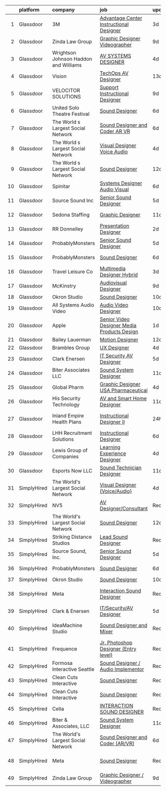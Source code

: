 

|    | platform    | company                                  | job                                                                                                                                                                                                                                                                                                                                                                                                                                                                                                                                                                                                                                                                                                                                                                                                                                                                                                                                                                                                                                                                                                                                                             | update_time   | location                    |
|---:|:------------|:-----------------------------------------|:----------------------------------------------------------------------------------------------------------------------------------------------------------------------------------------------------------------------------------------------------------------------------------------------------------------------------------------------------------------------------------------------------------------------------------------------------------------------------------------------------------------------------------------------------------------------------------------------------------------------------------------------------------------------------------------------------------------------------------------------------------------------------------------------------------------------------------------------------------------------------------------------------------------------------------------------------------------------------------------------------------------------------------------------------------------------------------------------------------------------------------------------------------------|:--------------|:----------------------------|
|  1 | Glassdoor   | 3M                                       | [Advantage Center Instructional Designer](https://www.glassdoor.com/partner/jobListing.htm?pos=117&ao=1136043&s=58&guid=00000182e86c207ab7a2b85cc4648945&src=GD_JOB_AD&t=SR&vt=w&cs=1_26133ad4&cb=1661756776855&jobListingId=1008094027281&jrtk=3-0-1gbk6o84tjork801-1gbk6o85eg4d9800-46899d33f595fb35-)                                                                                                                                                                                                                                                                                                                                                                                                                                                                                                                                                                                                                                                                                                                                                                                                                                                        | 3d            | Remote                      |
|  2 | Glassdoor   | Zinda Law Group                          | [Graphic Designer   Videographer](https://www.glassdoor.com/partner/jobListing.htm?pos=101&ao=1110586&s=58&guid=00000182e86c207ab7a2b85cc4648945&src=GD_JOB_AD&t=SR&vt=w&cs=1_67889bfc&cb=1661756776854&jobListingId=1008081638228&cpc=4A4F3732B778070B&jrtk=3-0-1gbk6o84tjork801-1gbk6o85eg4d9800-abff4525b0da4e4a--6NYlbfkN0CDZ3uoFqnNpniXSGq4vJTP5OZg6sS9LROOCE2XNzhqktrZ1Gu09o3tp_13oRf2ZSWRTMNECa16wDQevD3p_rrBCY3uYbiYc2xBfIpRP6CwJK4CwJ_oS60QrsB_cGOQTcUVuzyts7WXcHAPYjmPaP-QF5WkkrafHB1fT4T0fqKHHgOUaQT8II-XsVnVeTPsu2TMyuYMP-xOPJlTz0PFG-Hm2tzYTwz9iSVAlNRNcQ-c5exvhQhULqFOSSYE_9d9iyX3PhgRREngxqpir4ZHywgUouLmRqzxfoDpCDoIseRtskzYhlBi9CbKMVZot28zaiOb7IcG6IPsUGpiyhAcv3iDJkWm5-UJbmmN1bZoyJZbz7wDNWvX6xtBtSsovVjawlheZWwyu4B4l44gdwdQpZvpiInjiZoN5E9M4BiBS3jJZJCYuYicrjDDT7iIGGyGsUwfgazG7r84cj1Wpb2hCMHlTDoHWGIgtUpvVuaalJyI4Q6oDWmvHQsg)                                                                                                                                                                                                                                                                                                           | 9d            | Austin, TX                  |
|  3 | Glassdoor   | Wrightson  Johnson  Haddon  and Williams | [AV SYSTEMS DESIGNER](https://www.glassdoor.com/partner/jobListing.htm?pos=127&ao=1136043&s=58&guid=00000182e86c207ab7a2b85cc4648945&src=GD_JOB_AD&t=SR&vt=w&cs=1_8dab369e&cb=1661756776860&jobListingId=1008091310458&jrtk=3-0-1gbk6o84tjork801-1gbk6o85eg4d9800-bb01b01edae309f6-)                                                                                                                                                                                                                                                                                                                                                                                                                                                                                                                                                                                                                                                                                                                                                                                                                                                                            | 4d            | Dallas, TX                  |
|  4 | Glassdoor   | Vision                                   | [TechOps AV Designer](https://www.glassdoor.com/partner/jobListing.htm?pos=121&ao=1136043&s=58&guid=00000182e86c207ab7a2b85cc4648945&src=GD_JOB_AD&t=SR&vt=w&ea=1&cs=1_70a322e4&cb=1661756776856&jobListingId=1008071725001&jrtk=3-0-1gbk6o84tjork801-1gbk6o85eg4d9800-222e6f8c09fa7b32-)                                                                                                                                                                                                                                                                                                                                                                                                                                                                                                                                                                                                                                                                                                                                                                                                                                                                       | 13d           | Owings Mills, MD            |
|  5 | Glassdoor   | VELOCITOR SOLUTIONS                      | [Support Instructional Designer](https://www.glassdoor.com/partner/jobListing.htm?pos=128&ao=1136043&s=58&guid=00000182e86c207ab7a2b85cc4648945&src=GD_JOB_AD&t=SR&vt=w&cs=1_13283121&cb=1661756776860&jobListingId=1008082056359&jrtk=3-0-1gbk6o84tjork801-1gbk6o85eg4d9800-401f0bf7288f8180-)                                                                                                                                                                                                                                                                                                                                                                                                                                                                                                                                                                                                                                                                                                                                                                                                                                                                 | 9d            | Charlotte, NC               |
|  6 | Glassdoor   | United Solo Theatre Festival             | [Sound Designer](https://www.glassdoor.com/partner/jobListing.htm?pos=118&ao=1136043&s=58&guid=00000182e86c207ab7a2b85cc4648945&src=GD_JOB_AD&t=SR&vt=w&ea=1&cs=1_5a0e49b5&cb=1661756776855&jobListingId=1008085746527&jrtk=3-0-1gbk6o84tjork801-1gbk6o85eg4d9800-e227149f92601d1c-)                                                                                                                                                                                                                                                                                                                                                                                                                                                                                                                                                                                                                                                                                                                                                                                                                                                                            | 6d            | New York, NY                |
|  7 | Glassdoor   | The World s Largest Social Network       | [Sound Designer and Coder  AR VR ](https://www.glassdoor.com/partner/jobListing.htm?pos=105&ao=1110586&s=58&guid=00000182e86c207ab7a2b85cc4648945&src=GD_JOB_AD&t=SR&vt=w&ea=1&cs=1_980795e4&cb=1661756776855&jobListingId=1008087486927&cpc=FAE5E775D180B2FB&jrtk=3-0-1gbk6o84tjork801-1gbk6o85eg4d9800-7eb65d78236cda7e--6NYlbfkN0DSgjPPcnEdvoK3uuxfISLALE6pB1FR7YSHOr_tSg5_QGIhoz_2VqUepdcKLBLI_zTPWhRV4lIOyrDiIdmhFkdEBtKc51S_aAkZBXaVqBQtbqkOlmt-tpVTaoYV4ILXGGbXhLKysHzcwdG19go0mqiEVFk3_Wnnz69QGjXHP24av5LoqEocnTvhlbh0WWRcAM-Dp92LxVTWJXbyNSH58Bo0q0egvzsvlq6c8boTvuJekbz96htwLigyBwKo-Y_oMMJsEmWop2yii-mHZzwZpVopPA4hw4XjABMYG5WZIiMMBEXB_xR-3ZsN7jaYuerpxCkAiQYzrSaxxN0LprtMswP_gaY_6bEXGIDbpw7qhKVqcpehikpcJ5ajA_3uvNaEjsyhbzwXaR2mwyUPz3ZbA-bPq7Ec4wLOt_Ok9TOFj0TXzzKGowdkTj5Z2X78vcs3Hi6xJSDm6lhtj0d_M9jFW3qPJjW6L0H7MZa232FqtLix03mj-6A5Dajv70Um1uSmpfpL24UKP304q_1k-_lGlxWfDZHTJnAiGnj0buJAanX3vdu75ncP16knkf1O651KHh_BBYgztK5HyGQojq78LWYV)                                                                                                                                                                                                     | 6d            | Baltimore, MD               |
|  8 | Glassdoor   | The World s Largest Social Network       | [Visual Designer  Voice Audio ](https://www.glassdoor.com/partner/jobListing.htm?pos=106&ao=1110586&s=58&guid=00000182e86c207ab7a2b85cc4648945&src=GD_JOB_AD&t=SR&vt=w&ea=1&cs=1_c1ed8183&cb=1661756776855&jobListingId=1008092567952&cpc=B076152010A3B66C&jrtk=3-0-1gbk6o84tjork801-1gbk6o85eg4d9800-dc37c3d3ca90a28d--6NYlbfkN0DSgjPPcnEdvoK3uuxfISLALE6pB1FR7YSHOr_tSg5_QGIhoz_2VqUepdcKLBLI_zRVxFbGPTdzGyRwE2_lDToekKqmJncQOKjIyYKnPGW7-0BfON9lfWMHu4_e-WwaRLd8vHt76yBbe-L6acho4Ov21kJAY2TuFP_QDkzQ_Tuk_N6KV8mW0nmAxsS_oDEW6fsU0Nu-tGvfsEfs8OCCfdrKcmcKdPaJY-gnZx7IodK6Uz-y41IRAuwNmqaL7V0bRaHU0RJhQgH2IGMHZGR8THQonAJ6X92S9X8CSMJLxKrR6rKVY6dJXVeyYWceUFejr2qzUfG7DIWzw5FWr4X1lIgjRyqhYxM61QuOB-tt3ePuDzlcRTjU_x_6D3UByPuA3by_WW9PeEyLDy4BHBrPtLF21kuInLgfa1hAX3fOpK7I_Oaum5Ba-lWaUkDjX18etWBRnvAXEH676atna0D3vQVIX2BfvcnkhzfNaa8rBuPhW1ptdfUgeBHAHOQD6DdhJTwlJoObSXYW6mqUJqDw6po9OLw-MnrhJ2DxamzEV46FxnKaFuPdJx9Jwvue4GZcVa0OzOYhA-BOEPf0-2LFc8t_)                                                                                                                                                                                                        | 4d            | San Diego, CA               |
|  9 | Glassdoor   | The World s Largest Social Network       | [Sound Designer](https://www.glassdoor.com/partner/jobListing.htm?pos=104&ao=1110586&s=58&guid=00000182e86c207ab7a2b85cc4648945&src=GD_JOB_AD&t=SR&vt=w&ea=1&cs=1_a25fd273&cb=1661756776855&jobListingId=1008073886529&cpc=32EE424DE2B657EB&jrtk=3-0-1gbk6o84tjork801-1gbk6o85eg4d9800-a4de0a405dfa1114--6NYlbfkN0DSgjPPcnEdvoK3uuxfISLALE6pB1FR7YSHOr_tSg5_QGIhoz_2VqUepdcKLBLI_zT8uHxsXd_VU5CuX7XM1nZkyuDI3RTgZPes6P4eWHOgxzS4C287iiWz6bAhz-Z1N5uM9MmvEY3BmKoN6hE8jSIeDSBUJEfMSbXgp5CD_VIbTdtMmd5BrYwTX638Rvj1QkKI_ztEWro7Uf45zGsAOxeht0Bpv-zLLqqMnMbE86CHlUCJqutTz0LpqOZTArS_-76I2SiCGytDqrFu15VpOSm_TldcRVjB09EVGmz8x04bmIXrxz-ElARwMScwQ0nMaTNb6Qq2_8h-QVPjFyj4__V6PL6d76ki5tFn97FJqCHqJwiT91_9ax8GwP5UUpoFc1CiRj_az0Wyy1EdYmXqPZg5SnvImi4A79NN0t0kyQoe9jcaf_XhjIaVA0iJG2TD5tGf5Ot6xTp8oHHKkViKCju1Dq7GT7G7ob1G-6TwvHED4ZwCdt-yOGy2A-_6Je34A9LIirExPe63eXYUnCxtmnrEWA1zjfd6WVHqdp8IoW4VS11l4F3tpYzu6FwZF8UrMBRkL0AlMkL5duzhfqtKr_k7)                                                                                                                                                                                                                       | 12d           | Boston, MA                  |
| 10 | Glassdoor   | Spinitar                                 | [Systems Designer   Audio Visual](https://www.glassdoor.com/partner/jobListing.htm?pos=124&ao=1136043&s=58&guid=00000182e86c207ab7a2b85cc4648945&src=GD_JOB_AD&t=SR&vt=w&ea=1&cs=1_152bdbdf&cb=1661756776860&jobListingId=1008086306456&jrtk=3-0-1gbk6o84tjork801-1gbk6o85eg4d9800-5c145b0c13ba7cb3-)                                                                                                                                                                                                                                                                                                                                                                                                                                                                                                                                                                                                                                                                                                                                                                                                                                                           | 6d            | Concord, CA                 |
| 11 | Glassdoor   | Source Sound  Inc                        | [Senior Sound Designer](https://www.glassdoor.com/partner/jobListing.htm?pos=112&ao=1136043&s=58&guid=00000182e86c207ab7a2b85cc4648945&src=GD_JOB_AD&t=SR&vt=w&ea=1&cs=1_5843521d&cb=1661756776855&jobListingId=1008089350796&jrtk=3-0-1gbk6o84tjork801-1gbk6o85eg4d9800-b47b731b9588a909-)                                                                                                                                                                                                                                                                                                                                                                                                                                                                                                                                                                                                                                                                                                                                                                                                                                                                     | 5d            | Remote                      |
| 12 | Glassdoor   | Sedona Staffing                          | [Graphic Designer](https://www.glassdoor.com/partner/jobListing.htm?pos=110&ao=1110586&s=58&guid=00000182e86c207ab7a2b85cc4648945&src=GD_JOB_AD&t=SR&vt=w&cs=1_bfca7d6a&cb=1661756776855&jobListingId=1008076998725&cpc=654405A9B1E0A9F5&jrtk=3-0-1gbk6o84tjork801-1gbk6o85eg4d9800-33e05b495d8f4777--6NYlbfkN0AD1jTaPkbqeyoPs6Gk6jVNKZ2Be_hmcpzTpGkBPNeG5xU-358rlWYJRK8NMG9eadv6fhxR6NmvazypaoRZVMCn3L9x0_btZ5CkdPPDyOWnbIvVj1Iw8hptB9kDGe6m7TM7kZwZb_Aulp72J6BIoZN4IeoQa2szPlmO79-YYHD4UDtDmFMatYBL5Im8LpKmsIdKlJPTEsTCg6zpKD2eXQow9hjIXdn5C8DwL9ODUT6JpnvH62d_FxrEjsh4JtSysbYOh03lv4t_TNLC-jsYUhknGE_492Zksgfw9OU3tMDho6JkK6ZudtSnrFoq_T0__7LasRajnelR50BIpiQzYxVjFizPp2mlejMiBwcaCqdKwrpwA-TJrbs3LUQ9vloWq1ua_GPdwWRtMKp3rBekbqoIz3MnzUdf2wfs2BVWPOvToi3svB397_8ioICaoGKLv9ogqZG-pmUTXO7Qeqfu3Wawqm0XkOEyPYjUK78_pKY_m-1XAIt3DwduYX8hs59OhUfXOQvQ0JcDfkbC0pn4fmx6C3LqfqpZrzca4Ec0iC-6xOXeJTbSaliHUV4SqUkoa7Q%3D)                                                                                                                                                                                                                                            | 11d           | East Moline, IL             |
| 13 | Glassdoor   | RR Donnelley                             | [Presentation Designer](https://www.glassdoor.com/partner/jobListing.htm?pos=119&ao=1136043&s=58&guid=00000182e86c207ab7a2b85cc4648945&src=GD_JOB_AD&t=SR&vt=w&cs=1_8f660dde&cb=1661756776855&jobListingId=1008097921876&jrtk=3-0-1gbk6o84tjork801-1gbk6o85eg4d9800-1abf81b4edce5663-)                                                                                                                                                                                                                                                                                                                                                                                                                                                                                                                                                                                                                                                                                                                                                                                                                                                                          | 2d            | Phoenix, AZ                 |
| 14 | Glassdoor   | ProbablyMonsters                         | [Senior Sound Designer](https://www.glassdoor.com/partner/jobListing.htm?pos=113&ao=1136043&s=58&guid=00000182e86c207ab7a2b85cc4648945&src=GD_JOB_AD&t=SR&vt=w&cs=1_273504c1&cb=1661756776855&jobListingId=1008089372884&jrtk=3-0-1gbk6o84tjork801-1gbk6o85eg4d9800-96f95f7783ae8a59-)                                                                                                                                                                                                                                                                                                                                                                                                                                                                                                                                                                                                                                                                                                                                                                                                                                                                          | 5d            | Bellevue, WA                |
| 15 | Glassdoor   | ProbablyMonsters                         | [Sound Designer](https://www.glassdoor.com/partner/jobListing.htm?pos=109&ao=1136043&s=58&guid=00000182e86c207ab7a2b85cc4648945&src=GD_JOB_AD&t=SR&vt=w&cs=1_5830901d&cb=1661756776855&jobListingId=1008086835423&jrtk=3-0-1gbk6o84tjork801-1gbk6o85eg4d9800-d1598d003ed4c85b-)                                                                                                                                                                                                                                                                                                                                                                                                                                                                                                                                                                                                                                                                                                                                                                                                                                                                                 | 6d            | Bellevue, WA                |
| 16 | Glassdoor   | Travel   Leisure Co                      | [Multimedia Designer  Hybrid ](https://www.glassdoor.com/partner/jobListing.htm?pos=116&ao=1136043&s=58&guid=00000182e86c207ab7a2b85cc4648945&src=GD_JOB_AD&t=SR&vt=w&cs=1_170638c8&cb=1661756776855&jobListingId=1008094293382&jrtk=3-0-1gbk6o84tjork801-1gbk6o85eg4d9800-b3042da43babcb0c-)                                                                                                                                                                                                                                                                                                                                                                                                                                                                                                                                                                                                                                                                                                                                                                                                                                                                   | 3d            | Orlando, FL                 |
| 17 | Glassdoor   | McKinstry                                | [Audiovisual Designer](https://www.glassdoor.com/partner/jobListing.htm?pos=125&ao=1136043&s=58&guid=00000182e86c207ab7a2b85cc4648945&src=GD_JOB_AD&t=SR&vt=w&cs=1_c0c5c265&cb=1661756776860&jobListingId=1008081945441&jrtk=3-0-1gbk6o84tjork801-1gbk6o85eg4d9800-45e6d5f9afa2d39f-)                                                                                                                                                                                                                                                                                                                                                                                                                                                                                                                                                                                                                                                                                                                                                                                                                                                                           | 9d            | Seattle, WA                 |
| 18 | Glassdoor   | Okron Studio                             | [Sound Designer](https://www.glassdoor.com/partner/jobListing.htm?pos=108&ao=1136043&s=58&guid=00000182e86c207ab7a2b85cc4648945&src=GD_JOB_AD&t=SR&vt=w&ea=1&cs=1_4009b50a&cb=1661756776855&jobListingId=1008079733036&jrtk=3-0-1gbk6o84tjork801-1gbk6o85eg4d9800-d7d03bc56f607eed-)                                                                                                                                                                                                                                                                                                                                                                                                                                                                                                                                                                                                                                                                                                                                                                                                                                                                            | 10d           | Remote                      |
| 19 | Glassdoor   | All Systems Audio   Video                | [Audio Video Designer](https://www.glassdoor.com/partner/jobListing.htm?pos=130&ao=1136043&s=58&guid=00000182e86c207ab7a2b85cc4648945&src=GD_JOB_AD&t=SR&vt=w&ea=1&cs=1_19189f12&cb=1661756776861&jobListingId=1008078518292&jrtk=3-0-1gbk6o84tjork801-1gbk6o85eg4d9800-0b0d96bbed5366ce-)                                                                                                                                                                                                                                                                                                                                                                                                                                                                                                                                                                                                                                                                                                                                                                                                                                                                      | 10d           | Hatboro, PA                 |
| 20 | Glassdoor   | Apple                                    | [Senior Video Designer  Media Products Design](https://www.glassdoor.com/partner/jobListing.htm?pos=115&ao=1136043&s=58&guid=00000182e86c207ab7a2b85cc4648945&src=GD_JOB_AD&t=SR&vt=w&cs=1_32b44d72&cb=1661756776855&jobListingId=1008098723015&jrtk=3-0-1gbk6o84tjork801-1gbk6o85eg4d9800-13b63b2cde520573-)                                                                                                                                                                                                                                                                                                                                                                                                                                                                                                                                                                                                                                                                                                                                                                                                                                                   | 1d            | Culver City, CA             |
| 21 | Glassdoor   | Bailey Lauerman                          | [Motion Designer](https://www.glassdoor.com/partner/jobListing.htm?pos=120&ao=1136043&s=58&guid=00000182e86c207ab7a2b85cc4648945&src=GD_JOB_AD&t=SR&vt=w&ea=1&cs=1_5de1dd9c&cb=1661756776856&jobListingId=1008075098584&jrtk=3-0-1gbk6o84tjork801-1gbk6o85eg4d9800-8212b4e9bc185691-)                                                                                                                                                                                                                                                                                                                                                                                                                                                                                                                                                                                                                                                                                                                                                                                                                                                                           | 12d           | Omaha, NE                   |
| 22 | Glassdoor   | Brambles Group                           | [UX Designer](https://www.glassdoor.com/partner/jobListing.htm?pos=129&ao=1136043&s=58&guid=00000182e86c207ab7a2b85cc4648945&src=GD_JOB_AD&t=SR&vt=w&cs=1_ae24a435&cb=1661756776861&jobListingId=1008091489144&jrtk=3-0-1gbk6o84tjork801-1gbk6o85eg4d9800-99d0469682772a95-)                                                                                                                                                                                                                                                                                                                                                                                                                                                                                                                                                                                                                                                                                                                                                                                                                                                                                    | 4d            | Orlando, FL                 |
| 23 | Glassdoor   | Clark   Enersen                          | [IT Security AV Designer](https://www.glassdoor.com/partner/jobListing.htm?pos=102&ao=1110586&s=58&guid=00000182e86c207ab7a2b85cc4648945&src=GD_JOB_AD&t=SR&vt=w&ea=1&cs=1_df7b6bee&cb=1661756776854&jobListingId=1008088860075&cpc=CA43532650C61C38&jrtk=3-0-1gbk6o84tjork801-1gbk6o85eg4d9800-024438e05d300f09--6NYlbfkN0AnBwt9DQBfF3iu5kunSxTy-P1CLUXG82Y_Hqm7PW6jxOpFl6bpy28AdJqbAl8vct609TxgyWKo0o_sBhK0a94TZfUN0aX9mgdWwQbDYvZevD61QbFHVgkkgO2JDuWYKrM_aqgnIEksFsf1ug1sg0X5WGlrKE5stwiD_75XF4jp8oylk_41ZphRvS8nC351YSry8x4nWObOykK607nK7wSP5JxkacvlNnv7xZmzGwxVyeQCYi9qGMSy0JSbHsO9tXDsWgLHVkMsAX2gbhCAWeRCwg5guGPZtzyjIT5y0_CMkXC05mdEegdNlyFzpTElrxQXacqDsmEORwleot3DOUnquE7_tWfZS-n3Q2AzUrEkH8y9gb7nXLX4XsMdxjCTUlvLch42Yx2miZ6POKK17TpmHvM0TTZ7OZ8aTP-9IvDBWT9cTGA3_sNuXQmDWqUghZB46C5cMAhfc6efqnxrCJaqNPcCQ0VlTo3hzCROYLyqr92afjAEdivR2u4V32RIGWYx08tF3SzFfQ%3D%3D)                                                                                                                                                                                                                                                                                  | 5d            | Fort Collins, CO            |
| 24 | Glassdoor   | Biter   Associates  LLC                  | [Sound System Designer](https://www.glassdoor.com/partner/jobListing.htm?pos=103&ao=1110586&s=58&guid=00000182e86c207ab7a2b85cc4648945&src=GD_JOB_AD&t=SR&vt=w&ea=1&cs=1_f2f281df&cb=1661756776854&jobListingId=1008076973904&cpc=48B9F4758953335C&jrtk=3-0-1gbk6o84tjork801-1gbk6o85eg4d9800-3e9f68afeac613a4--6NYlbfkN0Cii1BkCmuTkYhCe1n7tdf96rlEXZyahD0EQGX4UxkzWOhUZ7vCuYiyO9WaPnT0De7OE42QTeaM7JscKX9Iz1L0buQJQo6JW1gjqoppT1X0kZJ6cJNTOvSoc-vGnJvFdwu8ydp4wXpvThyajZX1-ZPpGDClXlInXF__dKWU4QMbAay29Jr0d8UnmdCZGoc5g2aCWxzjc3zoyx-KZ_XoOWCoiALzt4VgmqhcrGAJMy0RelhIntYqaV5yIk3GJFwrbhltMexQseY3LkUEU_potany3s38pKXkDi9V4QkY-WQVn6otG_HYW5Bi7nqm2Hw_6KTyTtGqz0CFbC4JtdAP8M5q75F8abaw0Jz4zis_lfG3-n0wF5OvrbfYxmf9oY4t68dO36JnKvJ3DuftmCHyxHqscosUbxPGzc9aPiF8h3VddAjo-SjZiEdPfB0nTvFduSKFbo3bZJqVXnBKnY-z19QAKQS_LaSxrAPiz7AunlS1-y5X9iz2e0WZxyAA26x9-4g1Jux6iF5CXw%3D%3D)                                                                                                                                                                                                                                                                                    | 11d           | Addison, TX                 |
| 25 | Glassdoor   | Global Pharm                             | [Graphic Designer USA Pharmaceutical](https://www.glassdoor.com/partner/jobListing.htm?pos=114&ao=1136043&s=58&guid=00000182e86c207ab7a2b85cc4648945&src=GD_JOB_AD&t=SR&vt=w&ea=1&cs=1_89b7f150&cb=1661756776855&jobListingId=1008091699733&jrtk=3-0-1gbk6o84tjork801-1gbk6o85eg4d9800-6e2532d2e866d8c3-)                                                                                                                                                                                                                                                                                                                                                                                                                                                                                                                                                                                                                                                                                                                                                                                                                                                       | 4d            | Remote                      |
| 26 | Glassdoor   | His Security   Technology                | [AV and Smart Home Designer](https://www.glassdoor.com/partner/jobListing.htm?pos=126&ao=1136043&s=58&guid=00000182e86c207ab7a2b85cc4648945&src=GD_JOB_AD&t=SR&vt=w&ea=1&cs=1_846bd7b6&cb=1661756776860&jobListingId=1008076250007&jrtk=3-0-1gbk6o84tjork801-1gbk6o85eg4d9800-60c646d62065e1d1-)                                                                                                                                                                                                                                                                                                                                                                                                                                                                                                                                                                                                                                                                                                                                                                                                                                                                | 11d           | Farragut, TN                |
| 27 | Glassdoor   | Inland Empire Health Plans               | [Instructional Designer II](https://www.glassdoor.com/partner/jobListing.htm?pos=122&ao=1136043&s=58&guid=00000182e86c207ab7a2b85cc4648945&src=GD_JOB_AD&t=SR&vt=w&cs=1_c688ba1b&cb=1661756776856&jobListingId=1008099081940&jrtk=3-0-1gbk6o84tjork801-1gbk6o85eg4d9800-39e8c5647c9f71ce-)                                                                                                                                                                                                                                                                                                                                                                                                                                                                                                                                                                                                                                                                                                                                                                                                                                                                      | 24h           | Rancho Cucamonga, CA        |
| 28 | Glassdoor   | LHH Recruitment Solutions                | [Instructional Designer](https://www.glassdoor.com/partner/jobListing.htm?pos=107&ao=1110586&s=58&guid=00000182e86c207ab7a2b85cc4648945&src=GD_JOB_AD&t=SR&vt=w&ea=1&cs=1_7a9ce7f8&cb=1661756776855&jobListingId=1008085984709&cpc=AC285F3A3ECA6BB0&jrtk=3-0-1gbk6o84tjork801-1gbk6o85eg4d9800-dfc576ef03a7c0e4--6NYlbfkN0A_GD1K3dzeu7WcKnsm6RLSD1_QV-mkIht0EvhowBp1RB3nB2zK51B7Vjdo850qtD2IHRfamNdrKZtjZ3XqQOGO4sFy2Z9q1UzwuGbbQT7QJfmaRFJvOajwI0nI7rgt9TmEl0wVHioz5tDcGDx80UL_W1Csb-9KatDcWgRqZJ-Pa4PM9gkh5tQApdpvzSNLwcVYVl1J9JUGc5y7SeJku9zw8-rrK0zQHjoG62DuFs2DGTI-hx4ViPGoHlUk02uy9EoBFGhZs2AN_DT8m9cXxCn2_C8h6ko36exPDydVQc3J08zlxp7Xb9pxXfevZMdJnqToFOJgPcNUj-Igg5ryBYzLOe2Ie5l2-R-sk0F2VkouS528zOYR0K59_wRsNc9A2oKfOlo07kngInHVdQcJiJQ66YolpeSDENUameGwQf4P0_S7n8tA1m1xdqotcSAl4UlmXYXE25YSZaq_yIk4kdLaYvWU066IqMiNeRNcyZp-n0nwofVKvdkwKIcuaNO11vgdw0-k0OIKjBGm03sVF9LAyjpCRnJ_YKlHxCsYk4wRO64X9-aaltpDbVNz4Xaj3wfp2shV-HTx0c6Es_jDykfoVtHmF0HJn0_4oTw48VuwFnvulzOswIKKOsGDKx6ezWlXhn49tnicjjCYNbYbTUZydLTRlpMNPr2DufAZUaF3xSqQVx3I27qZyhuCu2hrxcKYSaKfuXwUJQfdXIaAUgXxIejiAJIDXWbdDwag7MV997G5QjTStW81ULobylqNG8TnEjUledMe7W1kApjh91sQPHZOU8XPHZU%3D) | 6d            | New York, NY                |
| 29 | Glassdoor   | Lewis Group of Companies                 | [Learning Experience Designer](https://www.glassdoor.com/partner/jobListing.htm?pos=123&ao=1136043&s=58&guid=00000182e86c207ab7a2b85cc4648945&src=GD_JOB_AD&t=SR&vt=w&ea=1&cs=1_8c7c68ca&cb=1661756776856&jobListingId=1008092779782&jrtk=3-0-1gbk6o84tjork801-1gbk6o85eg4d9800-81e53582db308f98-)                                                                                                                                                                                                                                                                                                                                                                                                                                                                                                                                                                                                                                                                                                                                                                                                                                                              | 4d            | Upland, CA                  |
| 30 | Glassdoor   | Esports Now LLC                          | [Sound Technician Designer](https://www.glassdoor.com/partner/jobListing.htm?pos=111&ao=1136043&s=58&guid=00000182e86c207ab7a2b85cc4648945&src=GD_JOB_AD&t=SR&vt=w&ea=1&cs=1_c8b7cb92&cb=1661756776855&jobListingId=1008075670120&jrtk=3-0-1gbk6o84tjork801-1gbk6o85eg4d9800-d2a3d5b3cd43e203-)                                                                                                                                                                                                                                                                                                                                                                                                                                                                                                                                                                                                                                                                                                                                                                                                                                                                 | 11d           | Boca Raton, FL              |
| 31 | SimplyHired | The World's Largest Social Network       | [Visual Designer (Voice/Audio)](https://www.simplyhired.com/job/tlRWxCc5RkJaL09J5bYZJalH0yjYSVACvUpikqliDiDv5VlLHJvZWA?q=sound+designer)                                                                                                                                                                                                                                                                                                                                                                                                                                                                                                                                                                                                                                                                                                                                                                                                                                                                                                                                                                                                                        | 4d            | San Diego, CA               |
| 32 | SimplyHired | NV5                                      | [AV Designer/Consultant](https://www.simplyhired.com/job/4NDOFxz6AaFE4t7vXtn8KviBkemSb7tVhSuOUA08TCc4fQsAg3fr5Q?q=sound+designer)                                                                                                                                                                                                                                                                                                                                                                                                                                                                                                                                                                                                                                                                                                                                                                                                                                                                                                                                                                                                                               | Recently      | Arlington, TX               |
| 33 | SimplyHired | The World's Largest Social Network       | [Sound Designer](https://www.simplyhired.com/job/85-4aIo9C5IHLFoxgjTuSVwZO-ZnD2x5-mSgYq1sCG3EcQ6Cwdhp5Q?q=sound+designer)                                                                                                                                                                                                                                                                                                                                                                                                                                                                                                                                                                                                                                                                                                                                                                                                                                                                                                                                                                                                                                       | 12d           | San Diego, CA               |
| 34 | SimplyHired | Striking Distance Studios                | [Lead Sound Designer](https://www.simplyhired.com/job/Fq_ko0u_Hl0JKnb0jRkZl7AfbcDlT6bfk2yvkV5Xqw907ylHkgn2Mg?q=sound+designer)                                                                                                                                                                                                                                                                                                                                                                                                                                                                                                                                                                                                                                                                                                                                                                                                                                                                                                                                                                                                                                  | Recently      | San Ramon, CA               |
| 35 | SimplyHired | Source Sound, Inc.                       | [Senior Sound Designer](https://www.simplyhired.com/job/mw3datBFZnSnzm3SFniNFlYC60OHbjYX1kgvM61bk-lO-0QBaaabnQ?q=sound+designer)                                                                                                                                                                                                                                                                                                                                                                                                                                                                                                                                                                                                                                                                                                                                                                                                                                                                                                                                                                                                                                | 5d            | Remote                      |
| 36 | SimplyHired | ProbablyMonsters                         | [Sound Designer](https://www.simplyhired.com/job/xVZJO_x3JeDs2LzkkChu67VPgLeiK5h9tRK2JmP1MyniH3CkM-Yu_A?q=sound+designer)                                                                                                                                                                                                                                                                                                                                                                                                                                                                                                                                                                                                                                                                                                                                                                                                                                                                                                                                                                                                                                       | 6d            | Bellevue, WA                |
| 37 | SimplyHired | Okron Studio                             | [Sound Designer](https://www.simplyhired.com/job/sH9iQ3mOxPZ_wzvQdODCegZwaaM9A5wNYJm87FJwvZBvB3d1YNX9TA?q=sound+designer)                                                                                                                                                                                                                                                                                                                                                                                                                                                                                                                                                                                                                                                                                                                                                                                                                                                                                                                                                                                                                                       | 10d           | Remote                      |
| 38 | SimplyHired | Meta                                     | [Interaction Sound Designer](https://www.simplyhired.com/job/BUTo3KhLzxoKh7Kj0H3U3RFFPKPh3RmlNW42Vd-j7EoZZ1QMa0Khaw?q=sound+designer)                                                                                                                                                                                                                                                                                                                                                                                                                                                                                                                                                                                                                                                                                                                                                                                                                                                                                                                                                                                                                           | Recently      | Menlo Park, CA +5 locations |
| 39 | SimplyHired | Clark & Enersen                          | [IT/Security/AV Designer](https://www.simplyhired.com/job/QI3sJy3KuF9cTKMQg9j5n_kcYfDVK4FnyzODuAXO5SJ1Wsy3tWDkuA?q=sound+designer)                                                                                                                                                                                                                                                                                                                                                                                                                                                                                                                                                                                                                                                                                                                                                                                                                                                                                                                                                                                                                              | 5d            | Fort Collins, CO            |
| 40 | SimplyHired | IdeaMachine Studio                       | [Sound Designer and Mixer](https://www.simplyhired.com/job/3_cnKWbKCzfz8K406esix9aXeGkS2iLw6vp3jwYHfDLUWBO0TV9GDQ?q=sound+designer)                                                                                                                                                                                                                                                                                                                                                                                                                                                                                                                                                                                                                                                                                                                                                                                                                                                                                                                                                                                                                             | Recently      | San Francisco, CA           |
| 41 | SimplyHired | Frequence                                | [Jr. Photoshop Designer (Entry level)](https://www.simplyhired.com/job/dk_2wWts5Sho9ibIYPoY7yDcDBCvZR4xtjSSYdJQghKdq9mlVvhh-w?q=sound+designer)                                                                                                                                                                                                                                                                                                                                                                                                                                                                                                                                                                                                                                                                                                                                                                                                                                                                                                                                                                                                                 | Recently      | Remote                      |
| 42 | SimplyHired | Formosa Interactive Seattle              | [Sound Designer / Audio Implementor](https://www.simplyhired.com/job/vlF4rzpIgemNyADbSUoWC36FtYYh2ouWspqfTFtuxzveh07-6RCwmg?q=sound+designer)                                                                                                                                                                                                                                                                                                                                                                                                                                                                                                                                                                                                                                                                                                                                                                                                                                                                                                                                                                                                                   | Recently      | Seattle, WA                 |
| 43 | SimplyHired | Clean Cuts Interactive                   | [Sound Designer](https://www.simplyhired.com/job/URpHRLKxsUQ4hdInq3xa6FnJYJDM-ccCCSLPb7pl2cnZUbjIHBvDJg?q=sound+designer)                                                                                                                                                                                                                                                                                                                                                                                                                                                                                                                                                                                                                                                                                                                                                                                                                                                                                                                                                                                                                                       | Recently      | Remote                      |
| 44 | SimplyHired | Clean Cuts Interactive                   | [Sound Designer](https://www.simplyhired.com/job/URpHRLKxsUQ4hdInq3xa6FnJYJDM-ccCCSLPb7pl2cnZUbjIHBvDJg?q=sound+designer)                                                                                                                                                                                                                                                                                                                                                                                                                                                                                                                                                                                                                                                                                                                                                                                                                                                                                                                                                                                                                                       | Recently      | Remote                      |
| 45 | SimplyHired | Cella                                    | [INTERACTION SOUND DESIGNER](https://www.simplyhired.com/job/Q6t0GiemGJrfyGzbEMXhtblnq0AwDlE5YhxT_8fjW5cLBfbECqyyiQ?q=sound+designer)                                                                                                                                                                                                                                                                                                                                                                                                                                                                                                                                                                                                                                                                                                                                                                                                                                                                                                                                                                                                                           | Recently      | Menlo Park, CA              |
| 46 | SimplyHired | Biter & Associates, LLC                  | [Sound System Designer](https://www.simplyhired.com/job/pO5Sa53ShB-3jOChVp2NEPkLlNWMjCTpAprXs-rnPrOGsxdx0nYLpA?q=sound+designer)                                                                                                                                                                                                                                                                                                                                                                                                                                                                                                                                                                                                                                                                                                                                                                                                                                                                                                                                                                                                                                | 11d           | Addison, TX                 |
| 47 | SimplyHired | The World's Largest Social Network       | [Sound Designer and Coder (AR/VR)](https://www.simplyhired.com/job/wdQB3C0LRLNt_Hs7zuESt9Fn_zykwC9iZBIPSTf8aCfmjETI2G09dg?q=sound+designer)                                                                                                                                                                                                                                                                                                                                                                                                                                                                                                                                                                                                                                                                                                                                                                                                                                                                                                                                                                                                                     | 6d            | Los Angeles, CA             |
| 48 | SimplyHired | Meta                                     | [Sound Designer](https://www.simplyhired.com/job/WOkO3p-i2u1T1y6dUtAOR5iM4l-fI4SKkKQlrDedkNoGcMUgbGBM6g?q=sound+designer)                                                                                                                                                                                                                                                                                                                                                                                                                                                                                                                                                                                                                                                                                                                                                                                                                                                                                                                                                                                                                                       | Recently      | Fremont, CA +3 locations    |
| 49 | SimplyHired | Zinda Law Group                          | [Graphic Designer / Videographer](https://www.simplyhired.com/job/xV8AdWMXRqgE3KnX28PHyABkh3EXP70l7YHQb1-xbqkRkwdRrabqiA?q=sound+designer)                                                                                                                                                                                                                                                                                                                                                                                                                                                                                                                                                                                                                                                                                                                                                                                                                                                                                                                                                                                                                      | 9d            | Austin, TX                  |
